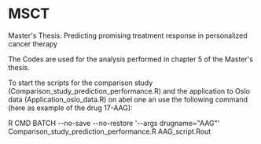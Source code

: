 # MSCT
Master's Thesis: Predicting promising treatment response in personalized cancer therapy

The Codes are used for the analysis performed in chapter 5 of the Master's thesis.

To start the scripts for the comparison study (Comparison_study_prediction_performance.R) and the application to Oslo data (Application_oslo_data.R) on abel one an use the following command (here as example of the drug 17-AAG):

R CMD BATCH --no-save --no-restore '--args drugname="AAG"' Comparison_study_prediction_performance.R AAG_script.Rout
